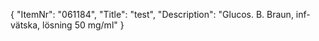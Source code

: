 {
  "ItemNr": "061184",
  "Title": "test",
  "Description": "Glucos. B. Braun, inf-vätska, lösning 50 mg/ml"
}